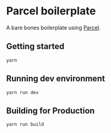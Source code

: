 # Parcel boilerplate

A bare bones boilerplate using [Parcel](https://parceljs.org).

## Getting started

```
yarn
```

## Running dev environment

```
yarn run dev
```

## Building for Production

```
yarn run build
```